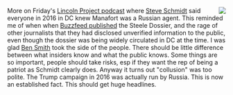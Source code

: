 <img src="http://scripting.com/images/2020/08/24/borisBadenov.png" border="0" align="right">More on Friday's <a href="https://podcasts.apple.com/us/podcast/bidens-acceptance-speech-election-interference-steve/id1514968525?i=1000488856251">Lincoln Project podcast</a> where <a href="https://en.wikipedia.org/wiki/Steve_Schmidt">Steve Schmidt</a> said everyone in 2016 in DC knew Manafort was a Russian agent. This reminded me of when when <a href="https://en.wikipedia.org/wiki/Steele_dossier#Publication_by_BuzzFeed_News">Buzzfeed published</a> the Steele Dossier, and the rage of other journalists that they had disclosed unverified information to the public, even though the dossier was being widely circulated in DC at the time. I was glad <a href="https://en.wikipedia.org/wiki/Ben_Smith_(journalist)">Ben Smith</a> took the side of the people. There should be little difference between what insiders know and what the public knows. Some things are so important, people should take risks, esp if they want the rep of being a patriot as Schmidt clearly does. Anyway it turns out "collusion" was too polite. The Trump campaign in 2016 was actually run by Russia. This is now an established fact. This should get huge headlines. 

